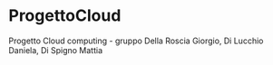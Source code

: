 # ProgettoCloud
Progetto Cloud computing - gruppo Della Roscia Giorgio, Di Lucchio Daniela, Di Spigno Mattia
